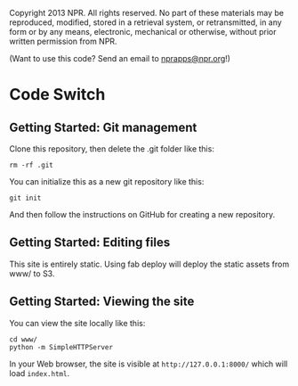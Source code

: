 Copyright 2013 NPR.  All rights reserved.  No part of these materials may be reproduced, modified, stored in a retrieval system, or retransmitted, in any form or by any means, electronic, mechanical or otherwise, without prior written permission from NPR.

(Want to use this code? Send an email to nprapps@npr.org!)

# Code Switch

## Getting Started: Git management
Clone this repository, then delete the .git folder like this:

```
rm -rf .git
```

You can initialize this as a new git repository like this:

```
git init
```

And then follow the instructions on GitHub for creating a new repository.

## Getting Started: Editing files

This site is entirely static. Using fab <target> <branch> deploy will deploy the static assets from www/ to S3.

## Getting Started: Viewing the site

You can view the site locally like this:
```
cd www/
python -m SimpleHTTPServer
```

In your Web browser, the site is visible at `http://127.0.0.1:8000/` which will load `index.html`.
